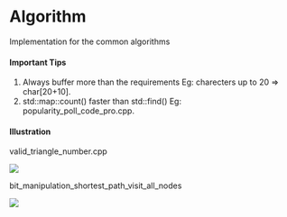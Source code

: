 # Algorithm
Implementation for the common algorithms

#### Important Tips ####
1. Always buffer more than the requirements
Eg: charecters up to 20 => char[20+10].
3. std::map::count() faster than std::find()
Eg: popularity_poll_code_pro.cpp.

#### Illustration ####
valid_triangle_number.cpp

![](https://assets.leetcode.com/users/images/494bd84a-a716-41d9-9d21-cee1a4cb1df5_1626399365.2078004.png)

bit_manipulation_shortest_path_visit_all_nodes

![](https://github.com/duyenhole/Algorithm/blob/main/bit_manipulation_shortest_path_visit_all_nodes.PNG)

